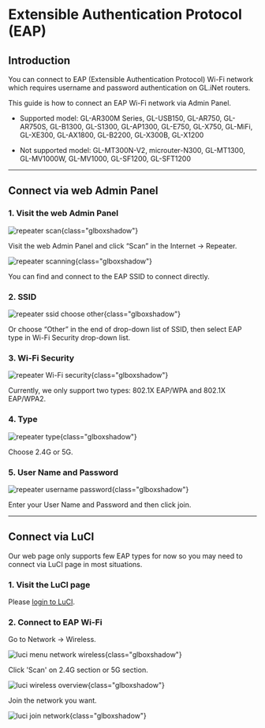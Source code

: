 
# Extensible Authentication Protocol (EAP)

## Introduction

You can connect to EAP (Extensible Authentication Protocol) Wi-Fi network which requires username and password authentication on GL.iNet routers.

This guide is how to connect an EAP Wi-Fi network via Admin Panel. 

* Supported model: GL-AR300M Series, GL-USB150, GL-AR750, GL-AR750S, GL-B1300, GL-S1300, GL-AP1300, GL-E750, GL-X750, GL-MiFi, GL-XE300, GL-AX1800, GL-B2200, GL-X300B, GL-X1200

* Not supported model: GL-MT300N-V2, microuter-N300, GL-MT1300, GL-MV1000W, GL-MV1000, GL-SF1200, GL-SFT1200

---
## Connect via web Admin Panel

### 1. Visit the web Admin Panel

![repeater scan](https://static.gl-inet.com/docs/en/3/tutorials/eap/Picture1.png){class="glboxshadow"}

Visit the web Admin Panel and click “Scan” in the Internet -> Repeater.

![repeater scanning](https://static.gl-inet.com/docs/en/3/tutorials/eap/Picture2.png){class="glboxshadow"}

You can find and connect to the EAP SSID to connect directly.

### 2. SSID

![repeater ssid choose other](https://static.gl-inet.com/docs/en/3/tutorials/eap/Picture3.png){class="glboxshadow"}

Or choose “Other” in the end of drop-down list of SSID, then select EAP type in Wi-Fi Security drop-down list.

### 3. Wi-Fi Security

![repeater Wi-Fi security](https://static.gl-inet.com/docs/en/3/tutorials/eap/Picture4.png){class="glboxshadow"}

Currently, we only support two types: 802.1X EAP/WPA and 802.1X EAP/WPA2.

### 4. Type

![repeater type](https://static.gl-inet.com/docs/en/3/tutorials/eap/Picture5.png){class="glboxshadow"}

Choose 2.4G or 5G. 

### 5. User Name and Password 

![repeater username password](https://static.gl-inet.com/docs/en/3/tutorials/eap/Picture6.png){class="glboxshadow"}

Enter your User Name and Password and then click join.

---

## Connect via LuCI

Our web page only supports few EAP types for now so you may need to connect via LuCI page in most situations.

### 1. Visit the LuCI page

Please [login to LuCI](../../tutorials/what_is_luci/).

### 2. Connect to EAP Wi-Fi

Go to Network -> Wireless.

![luci menu network wireless](https://static.gl-inet.com/docs/en/3/tutorials/eap/9.png){class="glboxshadow"}

Click 'Scan' on 2.4G section or 5G section.

![luci wireless overview](https://static.gl-inet.com/docs/en/3/tutorials/eap/10.png){class="glboxshadow"}

Join the network you want.

![luci join network](https://static.gl-inet.com/docs/en/3/tutorials/eap/11.png){class="glboxshadow"}
